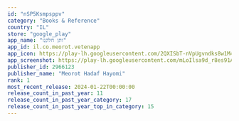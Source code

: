 ```yaml
---
id: "nSP5Ksmpsppv"
category: "Books & Reference"
country: "IL"
store: "google_play"
app_name: "ותן חלקנו"
app_id: il.co.meorot.vetenapp
app_icon: https://play-lh.googleusercontent.com/2QXISbT-nVpUgvndks8w1M4Ox2xzzGUjaT9UJ1OAHp9Wis2mACLAyP-SRUGnAdXvqTM
app_screenshot: https://play-lh.googleusercontent.com/mLoIlsa9d_r8es91AKqbwXQwpIyrV78soPp_e7KsZmrC6qylNIqwCan-bfbtOJfOidWv
publisher_id: 2966123
publisher_name: "Meorot Hadaf Hayomi"
rank: 1
most_recent_release: 2024-01-22T00:00:00
release_count_in_past_year: 11
release_count_in_past_year_category: 17
release_count_in_past_year_top_in_category: 15
---
```

